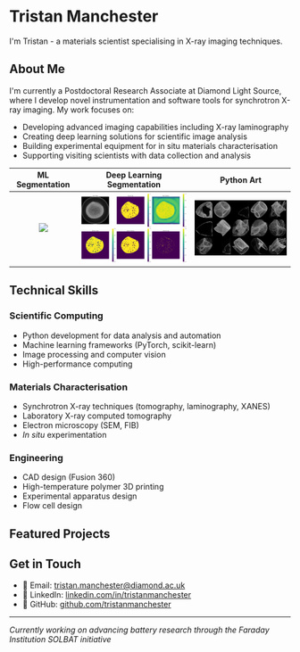 # Tristan Manchester

I'm Tristan - a materials scientist specialising in X-ray imaging techniques.

## About Me

I'm currently a Postdoctoral Research Associate at Diamond Light Source, where I develop novel instrumentation and software tools for synchrotron X-ray imaging. My work focuses on:

- Developing advanced imaging capabilities including X-ray laminography
- Creating deep learning solutions for scientific image analysis
- Building experimental equipment for in situ materials characterisation
- Supporting visiting scientists with data collection and analysis

| ML Segmentation | Deep Learning Segmentation | Python Art |
|:-------------------:|:----------------------:|:----------:|
| <img src="https://github.com/tristanmanchester/ParticleSegmentation/blob/main/example.png" width="300"> | <img src="https://github.com/tristanmanchester/ScrambledSeg/blob/main/epoch_13_sample_0.png" width="300"> | <img src="https://github.com/tristanmanchester/some_nice_python_art/blob/main/example_images/header.png" width="300"> |

## Technical Skills

### Scientific Computing
- Python development for data analysis and automation
- Machine learning frameworks (PyTorch, scikit-learn)
- Image processing and computer vision
- High-performance computing

### Materials Characterisation
- Synchrotron X-ray techniques (tomography, laminography, XANES)
- Laboratory X-ray computed tomography
- Electron microscopy (SEM, FIB)
- *In situ* experimentation

### Engineering
- CAD design (Fusion 360)
- High-temperature polymer 3D printing
- Experimental apparatus design
- Flow cell design

## Featured Projects



## Get in Touch

- 📧 Email: tristan.manchester@diamond.ac.uk
- 💼 LinkedIn: [linkedin.com/in/tristanmanchester](https://linkedin.com/in/tristanmanchester)
- 🔗 GitHub: [github.com/tristanmanchester](https://github.com/tristanmanchester)

---

*Currently working on advancing battery research through the Faraday Institution SOLBAT initiative*
